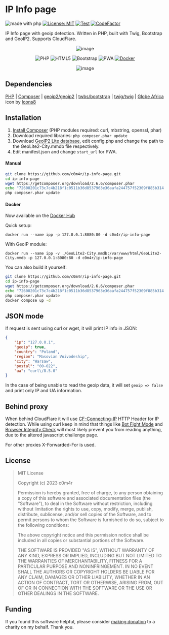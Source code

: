 # IP Info page

![made with php](https://img.shields.io/badge/made%20with-php-%23777BB4?logo=php&logoColor=ffffff)
[![License: MIT](https://img.shields.io/badge/License-MIT-yellow.svg)](https://opensource.org/licenses/MIT)
[![Test](https://github.com/c0m4r/ip-info-page/workflows/PHPMD/badge.svg)](https://github.com/c0m4r/ip-info-page/actions)
[![CodeFactor](https://www.codefactor.io/repository/github/c0m4r/ip-info-page/badge)](https://www.codefactor.io/repository/github/c0m4r/ip-info-page)

IP Info page with geoip detection. Written in PHP, built with Twig, Bootstrap and GeoIP2. Supports CloudFlare.

<div align="center">

![image](https://github.com/c0m4r/ip-info-page/assets/6292788/e6fd7f92-95b0-45ae-9d74-8e6a7611da36)
 
![PHP](https://img.shields.io/badge/php-%23777BB4.svg?style=for-the-badge&logo=php&logoColor=white) 
![HTML5](https://img.shields.io/badge/html5-%23E34F26.svg?style=for-the-badge&logo=html5&logoColor=white) 
![Bootstrap](https://img.shields.io/badge/bootstrap-%238511FA.svg?style=for-the-badge&logo=bootstrap&logoColor=white) 
![PWA](https://img.shields.io/badge/webapp-black.svg?style=for-the-badge&logo=pwa&logoColor=white) 
[![Docker](https://img.shields.io/badge/docker-%230db7ed.svg?style=for-the-badge&logo=docker&logoColor=white)](https://hub.docker.com/r/c0m4r/ip-info-page)

![image](https://github.com/c0m4r/ip-info-page/assets/6292788/4bfc8fc3-fb23-4386-87e8-1e22c686aefb)

</div>

## Dependencies

[PHP](https://www.php.net/downloads.php) | 
[Composer](https://getcomposer.org/download/) | 
[geoip2/geoip2](https://github.com/maxmind/GeoIP2-php) | 
[twbs/bootstrap](https://getbootstrap.com/docs/5.3/getting-started/download/#composer) | 
[twig/twig](https://twig.symfony.com/doc/3.x/intro.html#installation) | 
[Globe Africa](https://icons8.com/icon/dxoYK8bxqiJr/globe-africa) icon by [Icons8](https://icons8.com/)

## Installation

1. [Install Composer](https://getcomposer.org/download/) (PHP modules required: curl, mbstring, openssl, phar)
2. Download required libraries: `php composer.phar update`
3. Download [GeoIP2 Lite database](https://dev.maxmind.com/geoip/geolite2-free-geolocation-data),
   edit config.php and change the path to the GeoLite2-City.mmdb file respectively.
5. Edit manifest.json and change `start_url` for PWA.

#### Manual

```bash
git clone https://github.com/c0m4r/ip-info-page.git
cd ip-info-page
wget https://getcomposer.org/download/2.6.6/composer.phar
echo "72600201c73c7c4b218f1c0511b36d8537963e36aafa244757f52309f885b314 composer.phar" | sha256sum -c || rm composer.phar
php composer.phar update
```

#### Docker

Now available on the [Docker Hub](https://hub.docker.com/r/c0m4r/ip-info-page)

Quick setup:

```
docker run --name ipp -p 127.0.0.1:8080:80 -d c0m4r/ip-info-page
```

With GeoIP module:

```
docker run --name ipp -v ./GeoLite2-City.mmdb:/var/www/html/GeoLite2-City.mmdb -p 127.0.0.1:8080:80 -d c0m4r/ip-info-page
```

You can also build it yourself:

```bash
git clone https://github.com/c0m4r/ip-info-page.git
cd ip-info-page
wget https://getcomposer.org/download/2.6.6/composer.phar
echo "72600201c73c7c4b218f1c0511b36d8537963e36aafa244757f52309f885b314 composer.phar" | sha256sum -c || rm composer.phar
php composer.phar update
docker compose up -d
```

## JSON mode

If request is sent using curl or wget, it will print IP info in JSON:

```json
{
    "ip": "127.0.0.1",
    "geoip": true,
    "country": "Poland",
    "region": "Masovian Voivodeship",
    "city": "Warsaw",
    "postal": "00-022",
    "ua": "curl\/8.5.0"
}
```

In the case of being unable to read the geoip data, it will set ```geoip => false``` and print only IP and UA information.

## Behind proxy

When behind CloudFlare it will use [CF-Connecting-IP](https://developers.cloudflare.com/fundamentals/reference/http-request-headers/#cf-connecting-ip) 
HTTP Header for IP detection. While using curl keep in mind that things like 
[Bot Fight Mode](https://developers.cloudflare.com/learning-paths/get-started-free/security/bot-fight-mode/) 
and [Browser Integrity Check](https://developers.cloudflare.com/waf/tools/browser-integrity-check/) 
will most likely prevent you from reading anything, due to the altered javascript challenge page.

For other proxies X-Forwarded-For is used.

## License

> MIT License
> 
> Copyright (c) 2023 c0m4r
> 
> Permission is hereby granted, free of charge, to any person obtaining a copy
> of this software and associated documentation files (the "Software"), to deal
> in the Software without restriction, including without limitation the rights
> to use, copy, modify, merge, publish, distribute, sublicense, and/or sell
> copies of the Software, and to permit persons to whom the Software is
> furnished to do so, subject to the following conditions:
> 
> The above copyright notice and this permission notice shall be included in all
> copies or substantial portions of the Software.
> 
> THE SOFTWARE IS PROVIDED "AS IS", WITHOUT WARRANTY OF ANY KIND, EXPRESS OR
> IMPLIED, INCLUDING BUT NOT LIMITED TO THE WARRANTIES OF MERCHANTABILITY,
> FITNESS FOR A PARTICULAR PURPOSE AND NONINFRINGEMENT. IN NO EVENT SHALL THE
> AUTHORS OR COPYRIGHT HOLDERS BE LIABLE FOR ANY CLAIM, DAMAGES OR OTHER
> LIABILITY, WHETHER IN AN ACTION OF CONTRACT, TORT OR OTHERWISE, ARISING FROM,
> OUT OF OR IN CONNECTION WITH THE SOFTWARE OR THE USE OR OTHER DEALINGS IN THE
> SOFTWARE.

## Funding

If you found this software helpful, please consider [making donation](https://en.wosp.org.pl/fundacja/jak-wspierac-wosp/wesprzyj-online) to a charity on my behalf. Thank you.
